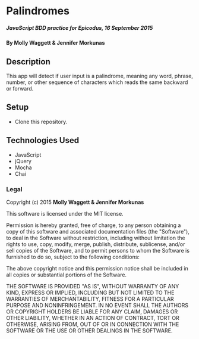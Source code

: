 # Palindromes

##### _JavaScript BDD practice for Epicodus, 16 September 2015_

#### By **Molly Waggett & Jennifer Morkunas**

## Description

This app will detect if user input is a palindrome, meaning any word, phrase, number, or other sequence of characters which reads the same backward or forward.

## Setup

* Clone this repository.

## Technologies Used

* JavaScript
* jQuery
* Mocha
* Chai

### Legal

Copyright (c) 2015 **Molly Waggett & Jennifer Morkunas**

This software is licensed under the MIT license.

Permission is hereby granted, free of charge, to any person obtaining a copy
of this software and associated documentation files (the "Software"), to deal
in the Software without restriction, including without limitation the rights
to use, copy, modify, merge, publish, distribute, sublicense, and/or sell
copies of the Software, and to permit persons to whom the Software is
furnished to do so, subject to the following conditions:

The above copyright notice and this permission notice shall be included in
all copies or substantial portions of the Software.

THE SOFTWARE IS PROVIDED "AS IS", WITHOUT WARRANTY OF ANY KIND, EXPRESS OR
IMPLIED, INCLUDING BUT NOT LIMITED TO THE WARRANTIES OF MERCHANTABILITY,
FITNESS FOR A PARTICULAR PURPOSE AND NONINFRINGEMENT. IN NO EVENT SHALL THE
AUTHORS OR COPYRIGHT HOLDERS BE LIABLE FOR ANY CLAIM, DAMAGES OR OTHER
LIABILITY, WHETHER IN AN ACTION OF CONTRACT, TORT OR OTHERWISE, ARISING FROM,
OUT OF OR IN CONNECTION WITH THE SOFTWARE OR THE USE OR OTHER DEALINGS IN
THE SOFTWARE.
